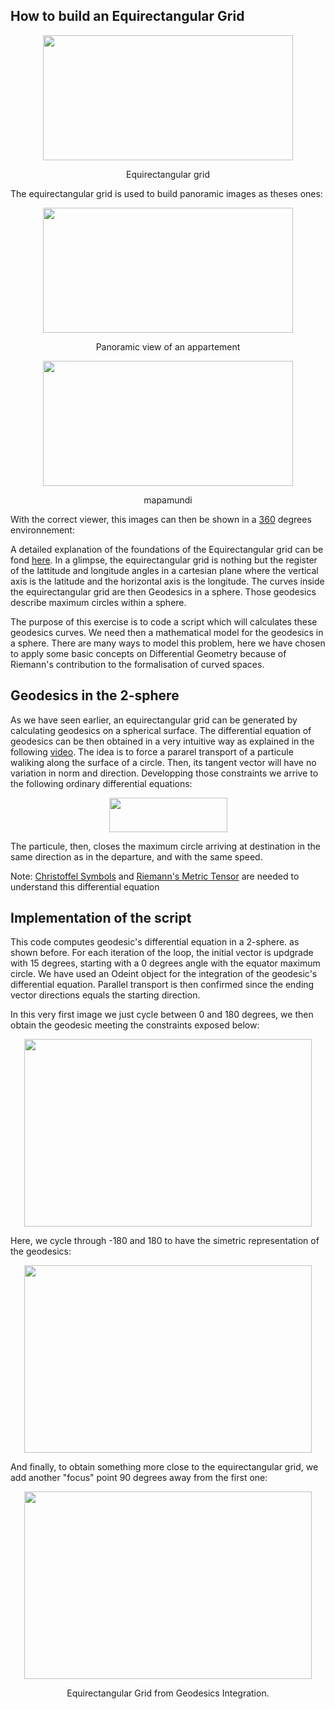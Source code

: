 ## How to build an Equirectangular Grid


<p align="center">
  <img width="400" height="200" src="https://github.com/javierdejuan/stuff/blob/master/differential_geometry/grid%20web.png">
</p>
<p align="center">
Equirectangular grid
</p>

The equirectangular grid is used to build panoramic images as theses ones:
<p align="center">
  <img width="400" height="200"  src="https://github.com/javierdejuan/stuff/blob/master/differential_geometry/cocina.jpg">
</p>
<p align="center">
Panoramic view of an appartement
</p>

<p align="center">
  <img width="400" height="200" src="https://github.com/javierdejuan/stuff/blob/master/differential_geometry/mapamundi.jpg">
</p>
<p align="center">
mapamundi
</p>



With the correct viewer, this images can then be shown in a [360](https://veer.tv/photos/improved-street-jazz-concert-180510) degrees environnement:


A detailed explanation of the foundations of the Equirectangular grid can be fond [here](https://artbellinsky.com/curved-drawing-lessons-2-the-spherical-geometry/). In a glimpse, the equirectangular grid is nothing but the register of the lattitude and longitude angles in a cartesian plane where the vertical axis is the latitude and the horizontal axis is the longitude. The curves inside the equirectangular grid are then Geodesics in a sphere. Those geodesics describe maximum circles within a sphere. 

The purpose of this exercise is to code a script which will calculates these geodesics curves. We need then a mathematical model for the geodesics in a sphere. There are many ways to model this problem, here we have chosen to apply some basic concepts on Differential Geometry because of Riemann's contribution to the formalisation of curved spaces. 


## Geodesics in the 2-sphere

As we have seen earlier, an equirectangular grid can be generated by calculating geodesics on a spherical surface.
The differential equation of geodesics can be then obtained in a very intuitive way as explained in the following [video](https://www.youtube.com/watch?v=IiF31jS_HuI&t=13s). The idea is to force a pararel transport of a particule waliking along the surface of a circle. Then, its tangent vector will have no variation in norm and direction. Developping those constraints we arrive to the following ordinary differential equations:
[]()
<p align="center">
  <img width="189" height="55" src="https://github.com/javierdejuan/stuff/blob/master/differential_geometry/ecuacion%20diferencial%20geodesicas.png">
</p>
The particule, then, closes the maximum circle arriving at destination in the same direction as in the departure, and with the same speed.

Note: [Christoffel Symbols](https://www.youtube.com/watch?v=dLzoQr6WZT4) and [Riemann's Metric Tensor](http://mathworld.wolfram.com/MetricTensor.html) are needed to understand this differential equation

## Implementation of the script

This code computes geodesic's differential equation in a 2-sphere. as shown before. For each iteration of the loop, the initial vector is updgrade with 15 degrees, starting with a 0 degrees angle with the equator maximum circle.
We have used an Odeint object for the integration of the geodesic's differential equation.
Parallel transport is then confirmed since the ending vector directions equals the starting direction.

In this very first image we just cycle between 0 and 180 degrees, we then obtain the geodesic meeting the constraints exposed below:
<p align="center">
  <img width="460" height="300" src="https://github.com/javierdejuan/stuff/blob/master/differential_geometry/Equirectangular.png">
</p>


Here, we cycle through -180 and 180 to have the simetric representation of the geodesics:
<p align="center">
  <img width="460" height="300" src="https://github.com/javierdejuan/stuff/blob/master/differential_geometry/equirectangular%20un%20solo%20foco.png">
</p>


And finally, to obtain something more close to the equirectangular grid, we add another "focus" point 90 degrees away from the first one:
<p align="center">
  <img width="460" height="300" src="https://github.com/javierdejuan/stuff/blob/master/differential_geometry/equirectangular%20dos%20focos.png">
</p>

<p align="center">
Equirectangular Grid from Geodesics Integration.
</p>
